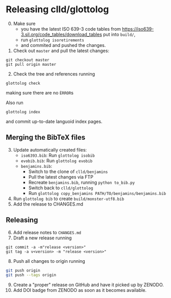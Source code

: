 
Releasing clld/glottolog
========================

0. Make sure 
   - you have the latest ISO 639-3 code tables from 
     https://iso639-3.sil.org/code_tables/download_tables
     put into `build/`,
   - run `glottolog isoretirements`
   - and commited and pushed the changes.
1. Check out `master` and pull the latest changes:
```
git checkout master
git pull origin master
```
2. Check the tree and references running
```
glottolog check
```
making sure there are no `ÈRROR`s

Also run
```
glottolog index
```
and commit up-to-date languoid index pages.


Merging the BibTeX files
------------------------

3. Update automatically created files:
   - `iso6393.bib`: Run `glottolog isobib`
   - `evobib.bib`: Run `glottolog evobib`
   - `benjamins.bib`:
     - Switch to the clone of `clld/benjamins`
     - Pull the latest changes via FTP 
     - Recreate `benjamins.bib`, running `python to_bib.py`
     - Switch back to `clld/glottolog`
     - Run `glottolog copy_benjamins PATH/TO/benjamins/benjamins.bib`
4. Run `glottolog bib` to create `build/monster-utf8.bib`
5. Add the release to CHANGES.md

Releasing
---------

6. Add release notes to `CHANGES.md`
7. Draft a new release running
```
git commit -a -m"release <version>"
git tag -a v<version> -m "release <version>"
```
8. Push all changes to origin running
```bash
git push origin
git push --tags origin
```
9. Create a "proper" release on GitHub and have it picked up by ZENODO.
10. Add DOI badge from ZENODO as soon as it becomes available.


